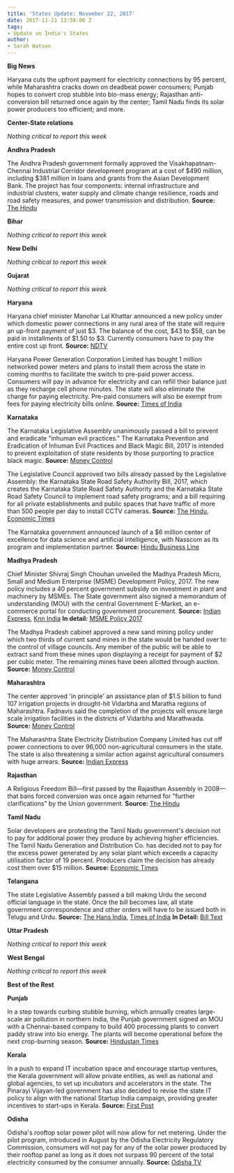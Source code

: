 ```yaml
---
title: 'States Update: November 22, 2017'
date: 2017-11-21 13:58:00 Z
tags:
- Update on India's States
author:
- Sarah Watson
---
```


**Big News**

Haryana cuts the upfront payment for electricity connections by 95 percent, while Maharashtra cracks down on deadbeat power consumers; Punjab hopes to convert crop stubble into bio-mass energy; Rajasthan anti-conversion bill returned once again by the center; Tamil Nadu finds its solar power producers too efficient; and more.

**Center-State relations**

_Nothing critical to report this week_

**Andhra Pradesh**

The Andhra Pradesh government formally approved the Visakhapatnam-Chennai Industrial Corridor development program at a cost of $490 million, including $381 million in loans and grants from the Asian Development Bank. The project has four components: internal infrastructure and industrial clusters, water supply and climate change resilience, roads and road safety measures, and power transmission and distribution. **Source:** [The Hindu](http://www.thehindu.com/todays-paper/tp-national/tp-andhrapradesh/rs-318780-cr-sanctioned-for-industrial-corridor/article20495991.ece)

**Bihar**

_Nothing critical to report this week_

**New Delhi**

_Nothing critical to report this week_

**Gujarat**

_Nothing critical to report this week_

**Haryana**

Haryana chief minister Manohar Lal Khattar announced a new policy under which domestic power connections in any rural area of the state will require an up-front payment of just $3. The balance of the cost, $43 to $58, can be paid in installments of $1.50 to $3. Currently consumers have to pay the entire cost up front. **Source:** [NDTV](https://www.ndtv.com/india-news/haryana-governments-new-scheme-offers-domestic-power-connections-on-emi-1777513)

Haryana Power Generation Corporation Limited has bought 1 million networked power meters and plans to install them across the state in coming months to facilitate the switch to pre-paid power access. Consumers will pay in advance for electricity and can refill their balance just as they recharge cell phone minutes. The state will also eliminate the charge for paying electricity. Pre-paid consumers will also be exempt from fees for paying electricity bills online. **Source:** [Times of India](https://timesofindia.indiatimes.com/city/chandigarh/haryana-set-for-pre-paid-power-meters/articleshow/61676744.cms)

**Karnataka**

The Karnataka Legislative Assembly unanimously passed a bill to prevent and eradicate &quot;inhuman evil practices.&quot; The Karnataka Prevention and Eradication of Inhuman Evil Practices and Black Magic Bill, 2017 is intended to prevent exploitation of state residents by those purporting to practice black magic. **Source:** [Money Control](http://www.moneycontrol.com/news/politics/karnataka-assembly-passes-anti-superstition-bill-2440909.html)

The Legislative Council approved two bills already passed by the Legislative Assembly: the Karnataka State Road Safety Authority Bill, 2017, which creates the Karnataka State Road Safety Authority and the Karnataka State Road Safety Council to implement road safety programs; and a bill requiring for all private establishments and public spaces that have traffic of more than 500 people per day to install CCTV cameras. **Source:** [The Hindu](http://www.thehindu.com/news/national/karnataka/karnataka-council-approves-road-safety-authority-bill/article20521903.ece), [Economic Times](https://economictimes.indiatimes.com/news/politics-and-nation/bill-making-cctv-cameras-must-at-public-places-passed/articleshow/61669333.cms)

The Karnataka government announced launch of a $6 million center of excellence for data science and artificial intelligence, with Nasscom as its program and implementation partner. **Source:** [Hindu Business Line](http://www.thehindubusinessline.com/info-tech/karnataka-partners-with-nasscom-for-coe-in-data-science-and-artificial-intelligence/article9963988.ece)

**Madhya Pradesh**

Chief Minister Shivraj Singh Chouhan unveiled the Madhya Pradesh Micro, Small and Medium Enterprise (MSME) Development Policy, 2017. The new policy includes a 40 percent government subsidy on investment in plant and machinery by MSMEs. The State government also signed a memorandum of understanding (MOU) with the central Government E-Market, an e-commerce portal for conducting government procurement. **Source:** [Indian Express](http://indianexpress.com/article/india/no-concessions-for-meat-liquor-gutka-in-madhya-pradeshs-new-msme-policy-4944215/), [Knn India](http://knnindia.co.in/news/newsdetails/state/msme-conclave-2017-kicks-off-in-bhopal-new-msme-policy-for-the-state-mobile-application-launched) **In detail:** [MSME Policy 2017](https://mpmsme.gov.in/mpmsmecms/Admin/fileman/Uploads/Documents/MSME%20Development%20Policy%202017.pdf)

The Madhya Pradesh cabinet approved a new sand mining policy under which two thirds of current sand mines in the state would be handed over to the control of village councils. Any member of the public will be able to extract sand from these mines upon displaying a receipt for payment of $2 per cubic meter. The remaining mines have been allotted through auction. **Source:** [Money Control](http://www.moneycontrol.com/news/india/madhya-pradesh-cabinet-approves-new-sand-mining-policy-2438725.html)

**Maharashtra**

The center approved &#39;in principle&#39; an assistance plan of $1.5 billion to fund 107 irrigation projects in drought-hit Vidarbha and Maratha regions of Maharashtra. Fadnavis said the completion of the projects will ensure large scale irrigation facilities in the districts of Vidarbha and Marathwada. **Source:** [Money Control](http://www.moneycontrol.com/news/business/economy/centre-okays-rs-10000-cr-for-107-maharashtra-irrigation-projects-devendra-fadnavis-2439059.html)

The Maharashtra State Electricity Distribution Company Limited has cut off power connections to over 96,000 non-agricultural consumers in the state. The state is also threatening a similar action against agricultural consumers with huge arrears. **Source:** [Indian Express](http://indianexpress.com/article/india/power-supply-to-over-96000-non-agricultural-consumers-snapped-in-maharashtra-4937940/)

**Rajasthan**

A Religious Freedom Bill—first passed by the Rajasthan Assembly in 2008—that bans forced conversion was once again returned for &quot;further clarifications&quot; by the Union government. **Source:**   [The Hindu](http://www.thehindu.com/news/national/other-states/rajasthan-conversion-bill-returned-by-centre/article20461261.ece)

**Tamil Nadu**

Solar developers are protesting the Tamil Nadu government&#39;s decision not to pay for additional power they produce by achieving higher efficiencies. The Tamil Nadu Generation and Distribution Co. has decided not to pay for the excess power generated by any solar plant which exceeds a capacity utilisation factor of 19 percent. Producers claim the decision has already cost them over $15 million. **Source:** [Economic Times](https://economictimes.indiatimes.com/industry/energy/power/solar-companies-protest-tamil-nadus-move-to-not-pay-for-excess-power/articleshow/61652066.cms)

**Telangana**

The state Legislative Assembly passed a bill making Urdu the second official language in the state. Once the bill becomes law, all state government correspondence and other orders will have to be issued both in Telugu and Urdu. **Source:** [The Hans India](http://www.thehansindia.com/posts/index/Telangana/2017-11-14/Assembly-passes-two-Bills/339323), [Times of India](https://timesofindia.indiatimes.com/city/hyderabad/urdu-is-second-official-language-in-telangana-bill-passed-in-house/articleshow/61681392.cms) **In Detail:** [Bill Text](http://legislation.telanganalegislature.org.in:9090/Bills/PassedBills/English/Eng_passbill_Telangana%20Official%20Languages------english_1_11__64_v_1.pdf)

**Uttar Pradesh**

_Nothing critical to report this week_

**West Bengal**

_Nothing critical to report this week_

**Best of the Rest**

**Punjab**

In a step towards curbing stubble burning, which annually creates large-scale air pollution in northern India, the Punjab government signed an MOU with a Chennai-based company to build 400 processing plants to convert paddy straw into bio energy. The plants will become operational before the next crop-burning season. **Source:** [Hindustan Times](http://www.hindustantimes.com/punjab/stubble-burning-punjab-govt-signs-mou-with-chennai-based-firm/story-eFBi6RCN63FAVImj6e5UxK.html)

**Kerala**

In a push to expand IT incubation space and encourage startup ventures, the Kerala government will allow private entities, as well as national and global agencies, to set up incubators and accelerators in the state. The Pinarayi Vijayan-led government has also decided to revise the state IT policy to align with the national Startup India campaign, providing greater incentives to start-ups in Kerala. **Source:** [First Post](http://www.firstpost.com/tech/news-analysis/kerala-government-approves-support-for-incubators-and-accelerators-to-support-startups-4216417.html)

**Odisha**

Odisha&#39;s rooftop solar power pilot will now allow for net metering. Under the pilot program, introduced in August by the Odisha Electricity Regulatory Commission, consumers will not pay for any of the solar power produced by their rooftop panel as long as it does not surpass 90 percent of the total electricity consumed by the consumer annually. **Source:** [Odisha TV](http://odishatv.in/odisha/body-slider/odisha-introduces-net-metering-system-in-rooftop-solar-power-plant-254360/)